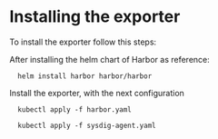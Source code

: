 # Installing the exporter
To install the exporter follow this steps:

After installing the helm chart of Harbor as reference:

```
  helm install harbor harbor/harbor
```

Install the exporter, with the next configuration

```
  kubectl apply -f harbor.yaml
```

```
  kubectl apply -f sysdig-agent.yaml
```
